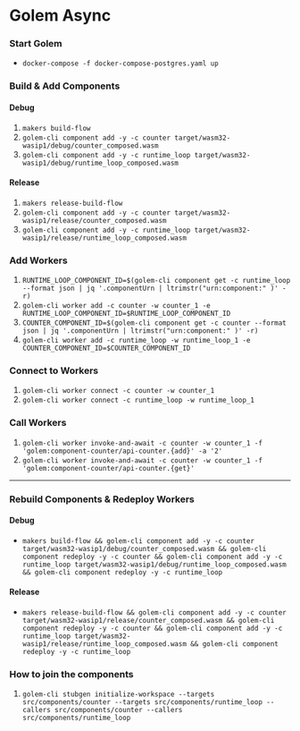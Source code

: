 # Golem Async

### Start Golem

- `docker-compose -f docker-compose-postgres.yaml up`

### Build & Add Components

#### Debug
1. `makers build-flow`
2. `golem-cli component add -y -c counter target/wasm32-wasip1/debug/counter_composed.wasm`
3. `golem-cli component add -y -c runtime_loop target/wasm32-wasip1/debug/runtime_loop_composed.wasm`

#### Release
1. `makers release-build-flow`
2. `golem-cli component add -y -c counter target/wasm32-wasip1/release/counter_composed.wasm`
3. `golem-cli component add -y -c runtime_loop target/wasm32-wasip1/release/runtime_loop_composed.wasm`

### Add Workers

1. `RUNTIME_LOOP_COMPONENT_ID=$(golem-cli component
 get -c runtime_loop --format json | jq '.componentUrn | ltrimstr("urn:component:"
)' -r)`
2. `golem-cli worker add -c counter -w counter_1 -e RUNTIME_LOOP_COMPONENT_ID=$RUNTIME_LOOP_COMPONENT_ID`
3. `COUNTER_COMPONENT_ID=$(golem-cli component
 get -c counter --format json | jq '.componentUrn | ltrimstr("urn:component:"
)' -r)`
4. `golem-cli worker add -c runtime_loop -w runtime_loop_1 -e COUNTER_COMPONENT_ID=$COUNTER_COMPONENT_ID`

### Connect to Workers

1. `golem-cli worker connect -c counter -w counter_1`
2. `golem-cli worker connect -c runtime_loop -w runtime_loop_1`

### Call Workers

1. `golem-cli worker invoke-and-await -c counter -w counter_1 -f 'golem:component-counter/api-counter.{add}' -a '2'`
2. `golem-cli worker invoke-and-await -c counter -w counter_1 -f 'golem:component-counter/api-counter.{get}'`

---

### Rebuild Components & Redeploy Workers

#### Debug

- `makers build-flow && golem-cli component add -y -c counter target/wasm32-wasip1/debug/counter_composed.wasm && golem-cli component redeploy -y -c counter && golem-cli component add -y -c runtime_loop target/wasm32-wasip1/debug/runtime_loop_composed.wasm && golem-cli component redeploy -y -c runtime_loop`

#### Release

- `makers release-build-flow && golem-cli component add -y -c counter target/wasm32-wasip1/release/counter_composed.wasm && golem-cli component redeploy -y -c counter && golem-cli component add -y -c runtime_loop target/wasm32-wasip1/release/runtime_loop_composed.wasm && golem-cli component redeploy -y -c runtime_loop`

### How to join the components

1. `golem-cli stubgen initialize-workspace --targets src/components/counter --targets src/components/runtime_loop --callers src/components/counter --callers src/components/runtime_loop`
